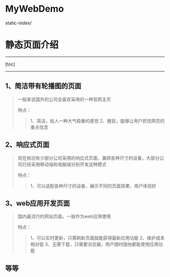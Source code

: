 # MyWebDemo
static-index/
# 静态页面介绍
---

[toc]

---

## 1、简洁带有轮播图的页面

>一般来说国外的公司会喜欢采用的一种官网主页
>
>特点：
>>1、简洁，给人一种大气稳重的感觉
   2、醒目，能够让用户抓住网页的重点信息


## 2、响应式页面

>现在依旧有少部分公司采用的响应式页面，兼顾各种尺寸的设备，大部分公司已经采用移动端和电脑端分别开发这种模式
>
>特点：
>>1、可以适配各种尺寸的设备，展示不同的页面效果，用户体验好


## 3、web应用开发页面

>国内最流行的网站页面，一般作为web应用使用
>
>特点：
>>1、可以实时更新，只需刷新页面就能获得最新应用功能
>>2、维护成本相对低
>>3、无需下载，只需要浏览器，用户随时随地都能使用应用功能

## 等等
